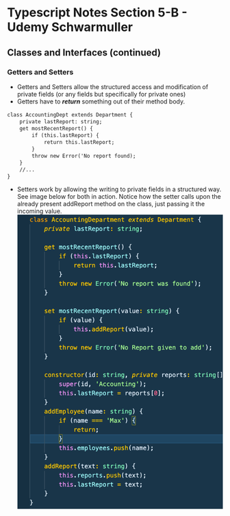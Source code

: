 # Typescript Notes Section 5-B - Udemy Schwarmuller

## Classes and Interfaces (continued)

### Getters and Setters

- Getters and Setters allow the structured access and modification of private fields (or any fields but specifically for private ones)
- Getters have to **_return_** something out of their method body.

```
class AccountingDept extends Department {
    private lastReport: string;
    get mostRecentReport() {
        if (this.lastReport) {
            return this.lastReport;
        }
        throw new Error('No report found);
    }
    //...
}
```

- Setters work by allowing the writing to private fields in a structured way. See image below for both in action. Notice how the setter calls upon the already present addReport method on the class, just passing it the incoming value.
  ![GETTERSETTER](./getterSetter_ts.png)
